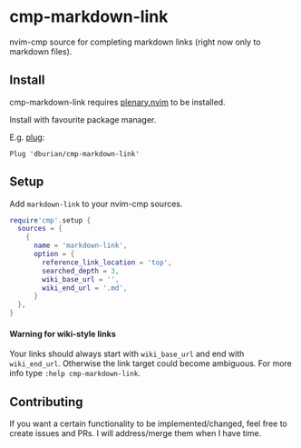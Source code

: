 # cmp-markdown-link

nvim-cmp source for completing markdown links (right now only to markdown
files).

## Install

cmp-markdown-link requires [plenary.nvim][plenary] to be installed.

Install with favourite package manager.

E.g. [plug][plug]:
```vim
Plug 'dburian/cmp-markdown-link'
```

## Setup

Add `markdown-link` to your nvim-cmp sources.

```lua
require'cmp'.setup {
  sources = {
    {
      name = 'markdown-link',
      option = {
        reference_link_location = 'top',
        searched_depth = 3,
        wiki_base_url = '',
        wiki_end_url = '.md',
      }
  },
}
```

#### Warning for wiki-style links

Your links should always start with `wiki_base_url` and end with `wiki_end_url`.
Otherwise the link target could become ambiguous. For more info type `:help
cmp-markdown-link`.


## Contributing

If you want a certain functionality to be implemented/changed, feel free to
create issues and PRs. I will address/merge them when I have time.


[plenary]: https://github.com/nvim-lua/plenary.nvim
[plug]: https://github.com/junegunn/vim-plug
